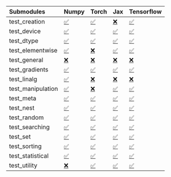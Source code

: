 | Submodules        | Numpy                                                                                                                           | Torch                                                                                                                           | Jax                                                                                                                             | Tensorflow                                                                                                                      |
|:------------------|:--------------------------------------------------------------------------------------------------------------------------------|:--------------------------------------------------------------------------------------------------------------------------------|:--------------------------------------------------------------------------------------------------------------------------------|:--------------------------------------------------------------------------------------------------------------------------------|
| test_creation     | <a href="https://github.com/unifyai/ivy/runs/8173832715?check_suite_focus=true" rel="noopener noreferrer" target="_blank">✅</a> | <a href="https://github.com/unifyai/ivy/runs/8173833248?check_suite_focus=true" rel="noopener noreferrer" target="_blank">✅</a> | <a href="https://github.com/unifyai/ivy/runs/8173833687?check_suite_focus=true" rel="noopener noreferrer" target="_blank">❌</a> | <a href="https://github.com/unifyai/ivy/runs/8173834076?check_suite_focus=true" rel="noopener noreferrer" target="_blank">✅</a> |
| test_device       | <a href="https://github.com/unifyai/ivy/runs/8173832740?check_suite_focus=true" rel="noopener noreferrer" target="_blank">✅</a> | <a href="https://github.com/unifyai/ivy/runs/8173833289?check_suite_focus=true" rel="noopener noreferrer" target="_blank">✅</a> | <a href="https://github.com/unifyai/ivy/runs/8173833713?check_suite_focus=true" rel="noopener noreferrer" target="_blank">✅</a> | <a href="https://github.com/unifyai/ivy/runs/8173834095?check_suite_focus=true" rel="noopener noreferrer" target="_blank">✅</a> |
| test_dtype        | <a href="https://github.com/unifyai/ivy/runs/8173832756?check_suite_focus=true" rel="noopener noreferrer" target="_blank">✅</a> | <a href="https://github.com/unifyai/ivy/runs/8173833316?check_suite_focus=true" rel="noopener noreferrer" target="_blank">✅</a> | <a href="https://github.com/unifyai/ivy/runs/8173833751?check_suite_focus=true" rel="noopener noreferrer" target="_blank">✅</a> | <a href="https://github.com/unifyai/ivy/runs/8173834125?check_suite_focus=true" rel="noopener noreferrer" target="_blank">✅</a> |
| test_elementwise  | <a href="https://github.com/unifyai/ivy/runs/8173832773?check_suite_focus=true" rel="noopener noreferrer" target="_blank">✅</a> | <a href="https://github.com/unifyai/ivy/runs/8173833344?check_suite_focus=true" rel="noopener noreferrer" target="_blank">❌</a> | <a href="https://github.com/unifyai/ivy/runs/8173833782?check_suite_focus=true" rel="noopener noreferrer" target="_blank">✅</a> | <a href="https://github.com/unifyai/ivy/runs/8173834142?check_suite_focus=true" rel="noopener noreferrer" target="_blank">✅</a> |
| test_general      | <a href="https://github.com/unifyai/ivy/runs/8173832812?check_suite_focus=true" rel="noopener noreferrer" target="_blank">❌</a> | <a href="https://github.com/unifyai/ivy/runs/8173833377?check_suite_focus=true" rel="noopener noreferrer" target="_blank">❌</a> | <a href="https://github.com/unifyai/ivy/runs/8173833811?check_suite_focus=true" rel="noopener noreferrer" target="_blank">❌</a> | <a href="https://github.com/unifyai/ivy/runs/8173834163?check_suite_focus=true" rel="noopener noreferrer" target="_blank">❌</a> |
| test_gradients    | <a href="https://github.com/unifyai/ivy/runs/8173832831?check_suite_focus=true" rel="noopener noreferrer" target="_blank">✅</a> | <a href="https://github.com/unifyai/ivy/runs/8173833410?check_suite_focus=true" rel="noopener noreferrer" target="_blank">✅</a> | <a href="https://github.com/unifyai/ivy/runs/8173833844?check_suite_focus=true" rel="noopener noreferrer" target="_blank">✅</a> | <a href="https://github.com/unifyai/ivy/runs/8173834175?check_suite_focus=true" rel="noopener noreferrer" target="_blank">✅</a> |
| test_linalg       | <a href="https://github.com/unifyai/ivy/runs/8173832857?check_suite_focus=true" rel="noopener noreferrer" target="_blank">✅</a> | <a href="https://github.com/unifyai/ivy/runs/8173833429?check_suite_focus=true" rel="noopener noreferrer" target="_blank">❌</a> | <a href="https://github.com/unifyai/ivy/runs/8173833869?check_suite_focus=true" rel="noopener noreferrer" target="_blank">❌</a> | <a href="https://github.com/unifyai/ivy/runs/8173834193?check_suite_focus=true" rel="noopener noreferrer" target="_blank">❌</a> |
| test_manipulation | <a href="https://github.com/unifyai/ivy/runs/8173832894?check_suite_focus=true" rel="noopener noreferrer" target="_blank">✅</a> | <a href="https://github.com/unifyai/ivy/runs/8173833459?check_suite_focus=true" rel="noopener noreferrer" target="_blank">❌</a> | <a href="https://github.com/unifyai/ivy/runs/8173833897?check_suite_focus=true" rel="noopener noreferrer" target="_blank">✅</a> | <a href="https://github.com/unifyai/ivy/runs/8173834209?check_suite_focus=true" rel="noopener noreferrer" target="_blank">✅</a> |
| test_meta         | <a href="https://github.com/unifyai/ivy/runs/8173832938?check_suite_focus=true" rel="noopener noreferrer" target="_blank">✅</a> | <a href="https://github.com/unifyai/ivy/runs/8173833478?check_suite_focus=true" rel="noopener noreferrer" target="_blank">✅</a> | <a href="https://github.com/unifyai/ivy/runs/8173833915?check_suite_focus=true" rel="noopener noreferrer" target="_blank">✅</a> | <a href="https://github.com/unifyai/ivy/runs/8173834244?check_suite_focus=true" rel="noopener noreferrer" target="_blank">✅</a> |
| test_nest         | <a href="https://github.com/unifyai/ivy/runs/8173832992?check_suite_focus=true" rel="noopener noreferrer" target="_blank">✅</a> | <a href="https://github.com/unifyai/ivy/runs/8173833496?check_suite_focus=true" rel="noopener noreferrer" target="_blank">✅</a> | <a href="https://github.com/unifyai/ivy/runs/8173833950?check_suite_focus=true" rel="noopener noreferrer" target="_blank">✅</a> | <a href="https://github.com/unifyai/ivy/runs/8173834267?check_suite_focus=true" rel="noopener noreferrer" target="_blank">✅</a> |
| test_random       | <a href="https://github.com/unifyai/ivy/runs/8173833034?check_suite_focus=true" rel="noopener noreferrer" target="_blank">✅</a> | <a href="https://github.com/unifyai/ivy/runs/8173833512?check_suite_focus=true" rel="noopener noreferrer" target="_blank">✅</a> | <a href="https://github.com/unifyai/ivy/runs/8173833973?check_suite_focus=true" rel="noopener noreferrer" target="_blank">✅</a> | <a href="https://github.com/unifyai/ivy/runs/8173834291?check_suite_focus=true" rel="noopener noreferrer" target="_blank">✅</a> |
| test_searching    | <a href="https://github.com/unifyai/ivy/runs/8173833063?check_suite_focus=true" rel="noopener noreferrer" target="_blank">✅</a> | <a href="https://github.com/unifyai/ivy/runs/8173833529?check_suite_focus=true" rel="noopener noreferrer" target="_blank">✅</a> | <a href="https://github.com/unifyai/ivy/runs/8173833993?check_suite_focus=true" rel="noopener noreferrer" target="_blank">✅</a> | <a href="https://github.com/unifyai/ivy/runs/8173834323?check_suite_focus=true" rel="noopener noreferrer" target="_blank">✅</a> |
| test_set          | <a href="https://github.com/unifyai/ivy/runs/8173833105?check_suite_focus=true" rel="noopener noreferrer" target="_blank">✅</a> | <a href="https://github.com/unifyai/ivy/runs/8173833548?check_suite_focus=true" rel="noopener noreferrer" target="_blank">✅</a> | <a href="https://github.com/unifyai/ivy/runs/8173834018?check_suite_focus=true" rel="noopener noreferrer" target="_blank">✅</a> | <a href="https://github.com/unifyai/ivy/runs/8173834358?check_suite_focus=true" rel="noopener noreferrer" target="_blank">✅</a> |
| test_sorting      | <a href="https://github.com/unifyai/ivy/runs/8173833149?check_suite_focus=true" rel="noopener noreferrer" target="_blank">✅</a> | <a href="https://github.com/unifyai/ivy/runs/8173833564?check_suite_focus=true" rel="noopener noreferrer" target="_blank">✅</a> | <a href="https://github.com/unifyai/ivy/runs/8173834031?check_suite_focus=true" rel="noopener noreferrer" target="_blank">✅</a> | <a href="https://github.com/unifyai/ivy/runs/8173834383?check_suite_focus=true" rel="noopener noreferrer" target="_blank">✅</a> |
| test_statistical  | <a href="https://github.com/unifyai/ivy/runs/8173833180?check_suite_focus=true" rel="noopener noreferrer" target="_blank">✅</a> | <a href="https://github.com/unifyai/ivy/runs/8173833615?check_suite_focus=true" rel="noopener noreferrer" target="_blank">✅</a> | <a href="https://github.com/unifyai/ivy/runs/8173834044?check_suite_focus=true" rel="noopener noreferrer" target="_blank">✅</a> | <a href="https://github.com/unifyai/ivy/runs/8173834404?check_suite_focus=true" rel="noopener noreferrer" target="_blank">✅</a> |
| test_utility      | <a href="https://github.com/unifyai/ivy/runs/8173833215?check_suite_focus=true" rel="noopener noreferrer" target="_blank">❌</a> | <a href="https://github.com/unifyai/ivy/runs/8173833648?check_suite_focus=true" rel="noopener noreferrer" target="_blank">✅</a> | <a href="https://github.com/unifyai/ivy/runs/8173834057?check_suite_focus=true" rel="noopener noreferrer" target="_blank">✅</a> | <a href="https://github.com/unifyai/ivy/runs/8173834425?check_suite_focus=true" rel="noopener noreferrer" target="_blank">✅</a> |